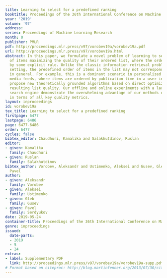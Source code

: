 ```yaml
---
title: Learning to select for a predefined ranking
booktitle: Proceedings of the 36th International Conference on Machine Learning
year: '2019'
volume: '97'
address: 
series: Proceedings of Machine Learning Research
month: 0
publisher: PMLR
pdf: http://proceedings.mlr.press/v97/vorobev19a/vorobev19a.pdf
url: http://proceedings.mlr.press/v97/vorobev19a.html
abstract: In this paper, we formulate a novel problem of learning to select a set
  of items maximizing the quality of their ordered list, where the order is predefined
  by some explicit rule. Unlike the classic information retrieval problem, in our
  setting, the predefined order of items in the list may not correspond to their quality
  in general. For example, this is a dominant scenario in personalized news and social
  media feeds, where items are ordered by publication time in a user interface. We
  propose new theoretically grounded algorithms based on direct optimization of the
  resulting list quality. Our offline and online experiments with a large-scale product
  search engine demonstrate the overwhelming advantage of our methods over the baselines
  in terms of all key quality metrics.
layout: inproceedings
id: vorobev19a
tex_title: Learning to select for a predefined ranking
firstpage: 6477
lastpage: 6486
page: 6477-6486
order: 6477
cycles: false
bibtex_editor: Chaudhuri, Kamalika and Salakhutdinov, Ruslan
editor:
- given: Kamalika
  family: Chaudhuri
- given: Ruslan
  family: Salakhutdinov
bibtex_author: Vorobev, Aleksandr and Ustimenko, Aleksei and Gusev, Gleb and Serdyukov,
  Pavel
author:
- given: Aleksandr
  family: Vorobev
- given: Aleksei
  family: Ustimenko
- given: Gleb
  family: Gusev
- given: Pavel
  family: Serdyukov
date: 2019-05-24
container-title: Proceedings of the 36th International Conference on Machine Learning
genre: inproceedings
issued:
  date-parts:
  - 2019
  - 5
  - 24
extras:
- label: Supplementary PDF
  link: http://proceedings.mlr.press/v97/vorobev19a/vorobev19a-supp.pdf
# Format based on citeproc: http://blog.martinfenner.org/2013/07/30/citeproc-yaml-for-bibliographies/
---
```

